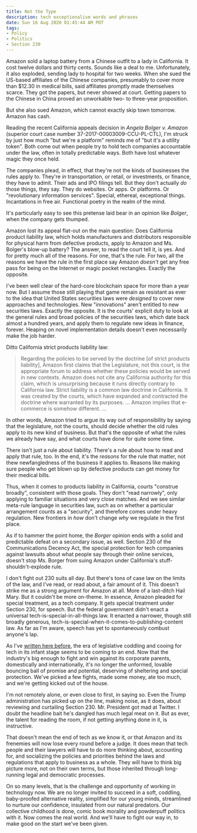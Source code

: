 ```yaml
---
title: Not the Type
description: tech exceptionalism words and phrases
date: Sun 16 Aug 2020 01:45:44 AM PDT
tags:
- Policy
- Politics
- Section 230
---
```


Amazon sold a laptop battery from a Chinese outfit to a lady in California.  It cost twelve dollars and thirty cents.  Sounds like a deal to me.  Unfortunately, it also exploded, sending lady to hospital for two weeks.  When she sued the US-based affiliates of the Chinese companies, presumably to cover more than $12.30 in medical bills, said affiliates promptly made themselves scarce.  They got the papers, but never showed at court.  Getting papers to the Chinese in China proved an unworkable two- to three-year proposition.

But she also sued Amazon, which cannot exactly skip town tomorrow.  Amazon has cash.

Reading the recent California appeals decision in _Angela Bolger v. Amazon_ (superior court case number 37-2017-00003009-CCU-PL-CTL), I'm struck by just how much "but we're a platform" reminds me of "but it's a utility token".  Both come out when people try to hold tech companies accountable under the law, often in totally predictable ways.  Both have lost whatever magic they once held.

The companies plead, in effect, that they're not the kinds of businesses the rules apply to.  They're _in_ transportation, or retail, or investments, or finance, they have to admit.  Their ads and IPO filings tell.  But they don't actually _do_ those things, they say.  They do websites.  Or apps.  Or platforms.  Or "revolutionary information services".  Special, ethereal, exceptional things.  Incantations in free air.  Functional poetry in the realm of the mind.

It's particularly easy to see this pretense laid bear in an opinion like _Bolger_, when the company gets thumped.

Amazon lost its appeal flat-out on the main question: Does California product liability law, which holds manufacturers and distributors responsible for physical harm from defective products, apply to Amazon and Ms. Bolger's blow-up battery?  The answer, to read the court tell it, is yes.  And for pretty much all of the reasons.  For one, that's the rule.  For two, all the reasons we have the rule in the first place say Amazon _doesn't_ get any free pass for being on the Internet or magic pocket rectangles.  Exactly the opposite.

I've been well clear of the hard-core blockchain space for more than a year now.  But I assume those still playing that game remain as resistant as ever to the idea that United States securities laws were _designed_ to cover new approaches and technologies.  New "innovations" aren't entitled to new securities laws.  Exactly the opposite.  It is the courts' explicit duty to look at the general rules and broad policies of the securities laws, which date back almost a hundred years, and apply them to regulate new ideas in finance, forever.  Heaping on novel implementation details doesn't even necessarily make the job harder.

Ditto California strict products liability law:

> Regarding the policies to be served by the doctrine [of strict products liability], Amazon first claims that the Legislature, not this court, is the appropriate forum to address whether these policies would be served in new contexts.  Amazon does not cite any California authority for this claim, which is unsurprising because it runs directly contrary to California law.  Strict liability is a common law doctrine in California.  It was created by the courts, which have expanded and contracted the doctrine where warranted by its purposes. ... Amazon implies that e-commerce is somehow different.  ...

In other words, Amazon tried to argue its way out of responsibility by saying that the legislature, not the courts, should decide whether the old rules apply to its new kind of business.  But that's the opposite of what the rules we already have say, and what courts have done for quite some time.

There isn't just a rule about liability.  There's a rule about how to read and apply that rule, too.  In the end, it's the _reasons_ for the rule that matter, not thew newfangledness of the business it applies to.  Reasons like making sure people who get blown up by defective products can get money for their medical bills.

Thus, when it comes to products liability in California, courts "construe broadly", consistent with those goals.  They don't "read narrowly", only applying to familiar situations and very close matches.  And we see similar meta-rule language in securities law, such as on whether a particular arrangement counts as a "security", and therefore comes under heavy regulation.  New frontiers in _how_ don't change _why_ we regulate in the first place.

As if to hammer the point home, the _Borger_ opinion ends with a solid and predictable defeat on a secondary issue, as well.  Section 230 of the Communications Decency Act, the special protection for tech companies against lawsuits about what people say through their online services, doesn't stop Ms. Borger from suing Amazon under California's stuff-shouldn't-explode rule.

I don't fight out 230 suits all day.  But there's tons of case law on the limits of the law, and I've read, or read about, a fair amount of it.  This doesn't strike me as a strong argument for Amazon at all.  More of a last-ditch Hail Mary.  But it couldn't be more on-theme.  In essence, Amazon pleaded for special treatment, as a tech company.  It gets special treatment under Section 230, for speech.  But the federal government didn't enact a universal tech-is-special-in-all-things law.  It enacted a narrower, though still broadly generous, tech-is-special-when-it-comes-to-publishing-content law.  As far as I'm aware, speech has yet to spontaneously combust anyone's lap.

As I've [written here before](https://writing.kemitchell.com/2020/02/19/Tech-Merit-Tech-Privilege.html), the era of legislative coddling and cooing for tech in its infant stage seems to be coming to an end.  Now that the industry's big enough to fight and win against its corporate parents, domestically and internationally, it's no longer the unformed, lovable bouncing ball of promise and potential, deserving of sheltering and special protection.  We've picked a few fights, made some money, ate too much, and we're getting kicked out of the house.

I'm not remotely alone, or even close to first, in saying so.  Even the Trump administration has picked up on the line, making noise, as it does, about reviewing and curtailing Section 230.  Mr. President got mad at Twitter.  I doubt the headline bait he's dangled has much legal meat on it.  But as ever, the talent for reading the room, if not getting anything done in it, is instructive.

That doesn't mean the end of tech as we know it, or that Amazon and its frenemies will now lose every round before a judge.  It does mean that tech people and their lawyers will have to do more thinking about, accounting for, and socializing the policies and priorities behind the laws and regulations that apply to business as a whole.  They will have to think big picture more, not on their own terms, but those inherited through long-running legal and democratic processes.

On so many levels, that is the challenge and opportunity of working in technology now.  We are no longer invited to succeed in a soft, coddling, baby-proofed alternative reality, simplified for our young minds, streamlined to nurture our confidence, insulated from our natural predators.  Our collective childhood is done, comic book morality and powderpuff politics with it.  Now comes the real world.  And we'll have to fight our way in, to make good on the start we've been given.
